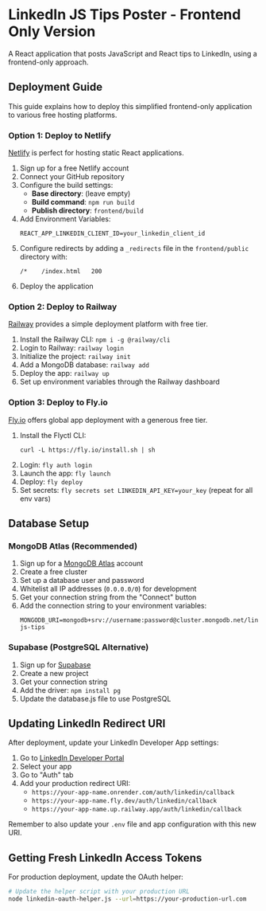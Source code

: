 # LinkedIn JS Tips Poster - Frontend Only Version

A React application that posts JavaScript and React tips to LinkedIn, using a frontend-only approach.

## Deployment Guide

This guide explains how to deploy this simplified frontend-only application to various free hosting platforms.

### Option 1: Deploy to Netlify

[Netlify](https://www.netlify.com/) is perfect for hosting static React applications.

1. Sign up for a free Netlify account
2. Connect your GitHub repository
3. Configure the build settings:
   - **Base directory**: (leave empty)
   - **Build command**: `npm run build`
   - **Publish directory**: `frontend/build`
4. Add Environment Variables:
   ```
   REACT_APP_LINKEDIN_CLIENT_ID=your_linkedin_client_id
   ```
5. Configure redirects by adding a `_redirects` file in the `frontend/public` directory with:
   ```
   /*    /index.html   200
   ```
5. Deploy the application

### Option 2: Deploy to Railway

[Railway](https://railway.app/) provides a simple deployment platform with free tier.

1. Install the Railway CLI: `npm i -g @railway/cli`
2. Login to Railway: `railway login`
3. Initialize the project: `railway init`
4. Add a MongoDB database: `railway add`
5. Deploy the app: `railway up`
6. Set up environment variables through the Railway dashboard

### Option 3: Deploy to Fly.io

[Fly.io](https://fly.io/) offers global app deployment with a generous free tier.

1. Install the Flyctl CLI:
   ```
   curl -L https://fly.io/install.sh | sh
   ```
2. Login: `fly auth login`
3. Launch the app: `fly launch`
4. Deploy: `fly deploy`
5. Set secrets: `fly secrets set LINKEDIN_API_KEY=your_key` (repeat for all env vars)

## Database Setup

### MongoDB Atlas (Recommended)

1. Sign up for a [MongoDB Atlas](https://www.mongodb.com/cloud/atlas) account
2. Create a free cluster
3. Set up a database user and password
4. Whitelist all IP addresses (`0.0.0.0/0`) for development
5. Get your connection string from the "Connect" button
6. Add the connection string to your environment variables:
   ```
   MONGODB_URI=mongodb+srv://username:password@cluster.mongodb.net/linkedin-js-tips
   ```

### Supabase (PostgreSQL Alternative)

1. Sign up for [Supabase](https://supabase.com/)
2. Create a new project
3. Get your connection string
4. Add the driver: `npm install pg`
5. Update the database.js file to use PostgreSQL

## Updating LinkedIn Redirect URI

After deployment, update your LinkedIn Developer App settings:

1. Go to [LinkedIn Developer Portal](https://www.linkedin.com/developers/)
2. Select your app
3. Go to "Auth" tab
4. Add your production redirect URI:
   - `https://your-app-name.onrender.com/auth/linkedin/callback`
   - `https://your-app-name.fly.dev/auth/linkedin/callback`
   - `https://your-app-name.up.railway.app/auth/linkedin/callback`

Remember to also update your `.env` file and app configuration with this new URI.

## Getting Fresh LinkedIn Access Tokens

For production deployment, update the OAuth helper:

```bash
# Update the helper script with your production URL
node linkedin-oauth-helper.js --url=https://your-production-url.com
```
